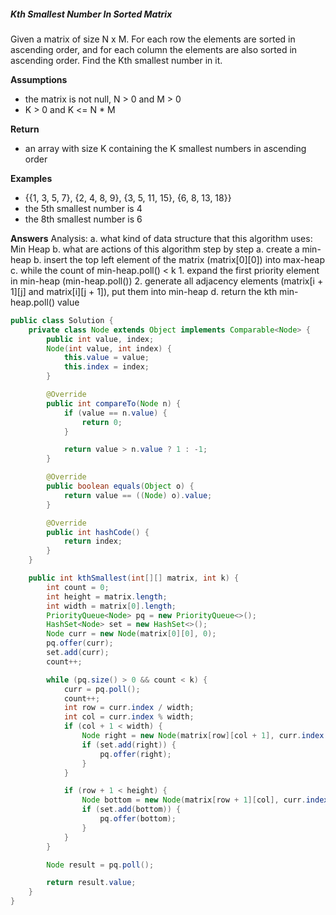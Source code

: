 ##### Kth Smallest Number In Sorted Matrix
Given a matrix of size N x M. For each row the elements are sorted in ascending order, and for each column the elements are also sorted in ascending order. Find the Kth smallest number in it.

**Assumptions**
* the matrix is not null, N > 0 and M > 0
* K > 0 and K <= N * M

**Return**
* an array with size K containing the K smallest numbers in ascending order

**Examples**
* {{1, 3,  5,  7},
   {2, 4,  8,  9},
   {3, 5, 11, 15},
   {6, 8, 13, 18}}
* the 5th smallest number is 4
* the 8th smallest number is 6

**Answers**
Analysis:
a. what kind of data structure that this algorithm uses:
    Min Heap
b. what are actions of this algorithm step by step
    a. create a min-heap
    b. insert the top left element of the matrix (matrix[0][0]) into max-heap
    c. while the count of min-heap.poll() < k
        1. expand the first priority element in min-heap (min-heap.poll())
        2. generate all adjacency elements (matrix[i + 1][j] and matrix[i][j + 1]), put them into min-heap
    d. return the kth min-heap.poll() value

```java
public class Solution {
    private class Node extends Object implements Comparable<Node> {
        public int value, index;
        Node(int value, int index) {
            this.value = value;
            this.index = index;
        }

        @Override
        public int compareTo(Node n) {
            if (value == n.value) {
                return 0;
            }

            return value > n.value ? 1 : -1;
        }

        @Override
        public boolean equals(Object o) {
            return value == ((Node) o).value;
        }

        @Override
        public int hashCode() {
            return index;
        }
    }

    public int kthSmallest(int[][] matrix, int k) {
        int count = 0;
        int height = matrix.length;
        int width = matrix[0].length;
        PriorityQueue<Node> pq = new PriorityQueue<>();
        HashSet<Node> set = new HashSet<>();
        Node curr = new Node(matrix[0][0], 0);
        pq.offer(curr);
        set.add(curr);
        count++;

        while (pq.size() > 0 && count < k) {
            curr = pq.poll();
            count++;
            int row = curr.index / width;
            int col = curr.index % width;
            if (col + 1 < width) {
                Node right = new Node(matrix[row][col + 1], curr.index + 1);
                if (set.add(right)) {
                    pq.offer(right);
                }
            }

            if (row + 1 < height) {
                Node bottom = new Node(matrix[row + 1][col], curr.index + width);
                if (set.add(bottom)) {
                    pq.offer(bottom);
                }
            }
        }

        Node result = pq.poll();

        return result.value;
    }
}
```

